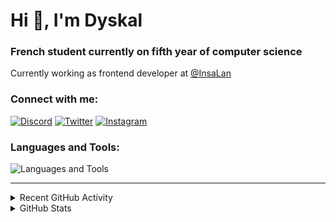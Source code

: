 # Hi 👋, I'm Dyskal

### French student currently on fifth year of computer science

Currently working as frontend developer at [@InsaLan](https://github.com/InsaLan)

### Connect with me:

[![Discord](https://skillicons.dev/icons?i=discord "@dyskal")](https://discordapp.com/users/200586202997325824)
[![Twitter](https://skillicons.dev/icons?i=twitter "@dyskal")](https://twitter.com/dyskal)
[![Instagram](https://skillicons.dev/icons?i=instagram "@dyskal")](https://instagram.com/dyskal)

### Languages and Tools:
![Languages and Tools](https://skillicons.dev/icons?i=java,kotlin,spring,js,ts,vue,idea,linux,git&perline=3)

---

<details>
<summary>Recent GitHub Activity</summary>

<!--START_SECTION:activity-->


1. ❗ Opened issue [#17125](https://github.com/spring-projects/spring-security/issues/17125) in [spring-projects/spring-security](https://github.com/spring-projects/spring-security)
2. 💪 Opened PR [#21062](https://github.com/vuetifyjs/vuetify/pull/21062) in [vuetifyjs/vuetify](https://github.com/vuetifyjs/vuetify)
3. ❗ Opened issue [#14](https://github.com/CERBON-MODS/Bosses-of-Mass-Destruction-FORGE/issues/14) in [CERBON-MODS/Bosses-of-Mass-Destruction-FORGE](https://github.com/CERBON-MODS/Bosses-of-Mass-Destruction-FORGE)
4. 🗣 Commented on [#148](https://github.com/kernoeb/PlanningSup/issues/148#issuecomment-2445335081) in [kernoeb/PlanningSup](https://github.com/kernoeb/PlanningSup)
5. 🔒 Closed issue [#148](https://github.com/kernoeb/PlanningSup/issues/148) in [kernoeb/PlanningSup](https://github.com/kernoeb/PlanningSup)
5. 🎉 Merged PR [#16](https://github.com/Dyskal/DiscordRP/pull/16) in [Dyskal/DiscordRP](https://github.com/Dyskal/DiscordRP)
6. 🎉 Merged PR [#17](https://github.com/Dyskal/TwitchPlayerOpener/pull/17) in [Dyskal/TwitchPlayerOpener](https://github.com/Dyskal/TwitchPlayerOpener)

<!--END_SECTION:activity-->

</details>

<details>
<summary>GitHub Stats</summary>

![GitHub Stats](https://github-readme-stats.vercel.app/api/top-langs?username=dyskal&show_icons=true&locale=en&layout=compact&card_width=445&langs_count=10&hide_borders=true)
![GitHub Stats](https://github-readme-stats.vercel.app/api?username=dyskal&show_icons=true&locale=en&include_all_commits=true&hide_borders=true)
</details>

